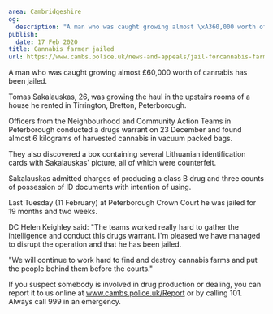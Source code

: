 ```yaml
area: Cambridgeshire
og:
  description: "A man who was caught growing almost \xA360,000 worth of cannabis has been jailed."
publish:
  date: 17 Feb 2020
title: Cannabis farmer jailed
url: https://www.cambs.police.uk/news-and-appeals/jail-forcannabis-farmer
```

A man who was caught growing almost £60,000 worth of cannabis has been jailed.

Tomas Sakalauskas, 26, was growing the haul in the upstairs rooms of a house he rented in Tirrington, Bretton, Peterborough.

Officers from the Neighbourhood and Community Action Teams in Peterborough conducted a drugs warrant on 23 December and found almost 6 kilograms of harvested cannabis in vacuum packed bags.

They also discovered a box containing several Lithuanian identification cards with Sakalauskas' picture, all of which were counterfeit.

Sakalauskas admitted charges of producing a class B drug and three counts of possession of ID documents with intention of using.

Last Tuesday (11 February) at Peterborough Crown Court he was jailed for 19 months and two weeks.

DC Helen Keighley said: "The teams worked really hard to gather the intelligence and conduct this drugs warrant. I'm pleased we have managed to disrupt the operation and that he has been jailed.

"We will continue to work hard to find and destroy cannabis farms and put the people behind them before the courts."

If you suspect somebody is involved in drug production or dealing, you can report it to us online at www.cambs.police.uk/Report or by calling 101. Always call 999 in an emergency.

